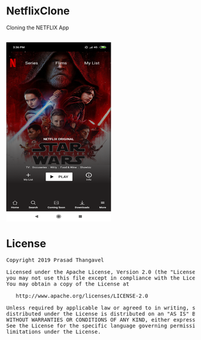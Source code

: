# NetflixClone
Cloning the NETFLIX App

<p float="left">
<br>
<img height="480" width="280" src="https://github.com/prasad091/NetflixClone/blob/master/app/src/main/assets/1.png"/>
<br>
</p>

# License

<pre>
Copyright 2019 Prasad Thangavel

Licensed under the Apache License, Version 2.0 (the "License");
you may not use this file except in compliance with the License.
You may obtain a copy of the License at

   http://www.apache.org/licenses/LICENSE-2.0

Unless required by applicable law or agreed to in writing, software
distributed under the License is distributed on an "AS IS" BASIS,
WITHOUT WARRANTIES OR CONDITIONS OF ANY KIND, either express or implied.
See the License for the specific language governing permissions and
limitations under the License.
</pre>

